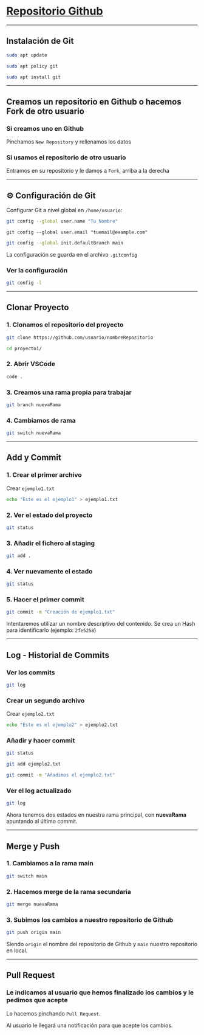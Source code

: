 # [Repositorio Github](README.md)

---

## Instalación de Git

```bash
sudo apt update
```
```bash
sudo apt policy git
```
```bash
sudo apt install git
```

---

## Creamos un repositorio en Github o hacemos Fork de otro usuario

### Si creamos uno en Github
Pinchamos `New Repository` y rellenamos los datos

### Si usamos el repositorio de otro usuario
Entramos en su repositorio y le damos a `Fork`, arriba a la derecha

---

## ⚙️ Configuración de Git

Configurar Git a nivel global en `/home/usuario`:

```bash
git config --global user.name "Tu Nombre"
```
```bas
git config --global user.email "tuemail@example.com"
```
```bash
git config --global init.defaultBranch main
```
La configuración se guarda en el archivo `.gitconfig`

### Ver la configuración
```bash
git config -l
```

---

## Clonar Proyecto

### 1. Clonamos el repositorio del proyecto
```bash
git clone https://github.com/usuario/nombreRepositorio
```
```bash
cd proyecto1/
```

### 2. Abrir VSCode
```bash
code .
```

### 3. Creamos una rama propia para trabajar
```bash
git branch nuevaRama
```

### 4. Cambiamos de rama
```bash
git switch nuevaRama
```

---

## Add y Commit

### 1. Crear el primer archivo
Crear `ejemplo1.txt`
```bash
echo "Este es el ejemplo1" > ejemplo1.txt
```

### 2. Ver el estado del proyecto
```bash
git status
```

### 3. Añadir el fichero al staging
```bash
git add .
```

### 4. Ver nuevamente el estado
```bash
git status
```

### 5. Hacer el primer commit
```bash
git commit -m "Creación de ejemplo1.txt"
```
Intentaremos utilizar un nombre descriptivo del contenido.
Se crea un Hash para identificarlo (ejemplo: `2fe5258`)

---

## Log - Historial de Commits

### Ver los commits
```bash
git log
```

### Crear un segundo archivo
Crear `ejemplo2.txt`
```bash
echo "Este es el ejemplo2" > ejemplo2.txt
```

### Añadir y hacer commit
```bash
git status
```
```bash
git add ejemplo2.txt
```
```bash
git commit -m "Añadimos el ejemplo2.txt"
```

### Ver el log actualizado
```bash
git log
```

Ahora tenemos dos estados en nuestra rama principal, con **nuevaRama** apuntando al último commit.

---

## Merge y Push

### 1. Cambiamos a la rama main
```bash
git switch main
```

### 2. Hacemos merge de la rama secundaria
```bash
git merge nuevaRama
```

### 3. Subimos los cambios a nuestro repositorio de Github
```bash
git push origin main
```
Siendo `origin` el nombre del repositorio de Github y `main` nuestro repositorio en local.

---

## Pull Request

### Le indicamos al usuario que hemos finalizado los cambios y le pedimos que acepte
Lo hacemos pinchando `Pull Request`.

Al usuario le llegará una notificación para que acepte los cambios.
